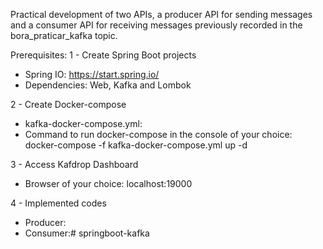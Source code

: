 Practical development of two APIs, a producer API for sending messages and a consumer API for receiving messages previously recorded in the bora_praticar_kafka topic.

Prerequisites:
1 - Create Spring Boot projects
 - Spring IO:
 https://start.spring.io/
 - Dependencies:
 Web, Kafka and Lombok

2 - Create Docker-compose
 - kafka-docker-compose.yml:
 - Command to run docker-compose in the console of your choice:
 docker-compose -f kafka-docker-compose.yml up -d

3 - Access Kafdrop Dashboard
 - Browser of your choice:
 localhost:19000

4 - Implemented codes
 - Producer:
 - Consumer:# springboot-kafka
